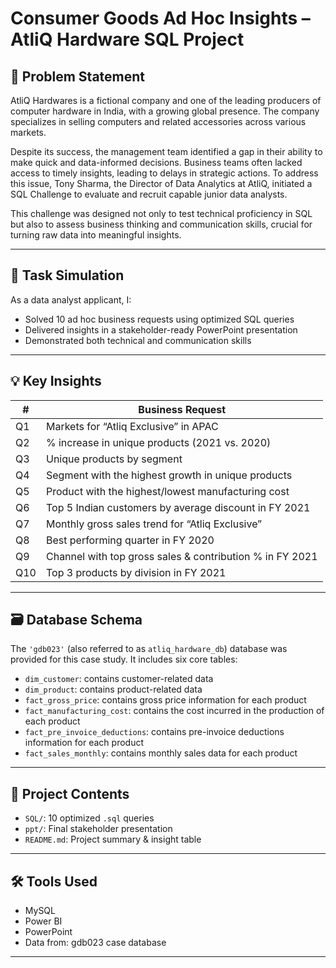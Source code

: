 # Consumer Goods Ad Hoc Insights – AtliQ Hardware SQL Project

## 🧠 Problem Statement
AtliQ Hardwares is a fictional company and one of the leading producers of computer hardware in India, with a growing global presence. The company specializes in selling computers and related accessories across various markets.

Despite its success, the management team identified a gap in their ability to make quick and data-informed decisions. Business teams often lacked access to timely insights, leading to delays in strategic actions. To address this issue, Tony Sharma, the Director of Data Analytics at AtliQ, initiated a SQL Challenge to evaluate and recruit capable junior data analysts.

This challenge was designed not only to test technical proficiency in SQL but also to assess business thinking and communication skills, crucial for turning raw data into meaningful insights.

---

## 🎯 Task Simulation
As a data analyst applicant, I:
- Solved 10 ad hoc business requests using optimized SQL queries
- Delivered insights in a stakeholder-ready PowerPoint presentation
- Demonstrated both technical and communication skills

---

## 💡 Key Insights
| #  | Business Request                                            
|----|----------------------------------------------------------
| Q1 | Markets for “Atliq Exclusive” in APAC                       
| Q2 | % increase in unique products (2021 vs. 2020)                             
| Q3 | Unique products by segment                                  
| Q4 | Segment with the highest growth in unique products              
| Q5 | Product with the highest/lowest manufacturing cost             
| Q6 | Top 5 Indian customers by average discount in FY 2021     
| Q7 | Monthly gross sales trend for “Atliq Exclusive”             
| Q8 | Best performing quarter in FY 2020                         
| Q9 | Channel with top gross sales & contribution % in FY 2021  
| Q10| Top 3 products by division in FY 2021                      

---

## 🗃️ Database Schema
The `'gdb023'` (also referred to as `atliq_hardware_db`) database was provided for this case study. It includes six core tables:

- `dim_customer`: contains customer-related data
- `dim_product`: contains product-related data
- `fact_gross_price`: contains gross price information for each product
- `fact_manufacturing_cost`: contains the cost incurred in the production of each product
- `fact_pre_invoice_deductions`: contains pre-invoice deductions information for each product
- `fact_sales_monthly`: contains monthly sales data for each product

---

## 📁 Project Contents
- `SQL/`: 10 optimized `.sql` queries  
- `ppt/`: Final stakeholder presentation  
- `README.md`: Project summary & insight table

---

## 🛠 Tools Used
- MySQL 
- Power BI
- PowerPoint
- Data from: gdb023 case database

---
